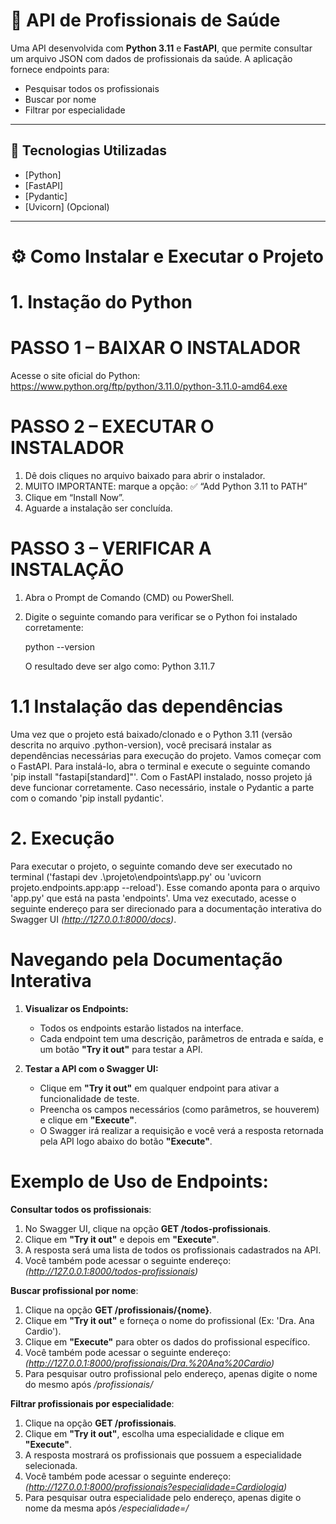 # 🏥 API de Profissionais de Saúde

Uma API desenvolvida com **Python 3.11** e **FastAPI**, que permite consultar um arquivo JSON com dados de profissionais da saúde. A aplicação fornece endpoints para:

- Pesquisar todos os profissionais
- Buscar por nome
- Filtrar por especialidade

---

## 🚀 Tecnologias Utilizadas

- [Python]
- [FastAPI]
- [Pydantic]
- [Uvicorn] (Opcional)

---

# ⚙️ Como Instalar e Executar o Projeto

# 1. Instação do Python

# PASSO 1 – BAIXAR O INSTALADOR
Acesse o site oficial do Python: https://www.python.org/ftp/python/3.11.0/python-3.11.0-amd64.exe

# PASSO 2 – EXECUTAR O INSTALADOR
1. Dê dois cliques no arquivo baixado para abrir o instalador.
2. MUITO IMPORTANTE: marque a opção:
   ✅ “Add Python 3.11 to PATH”
3. Clique em “Install Now”.
4. Aguarde a instalação ser concluída.

# PASSO 3 – VERIFICAR A INSTALAÇÃO

1. Abra o Prompt de Comando (CMD) ou PowerShell.
2. Digite o seguinte comando para verificar se o Python foi instalado corretamente:

   python --version

   O resultado deve ser algo como:
   Python 3.11.7


# 1.1 Instalação das dependências
Uma vez que o projeto está baixado/clonado e o Python 3.11 (versão descrita no arquivo .python-version), você precisará instalar as dependências necessárias para execução do projeto.
Vamos começar com o FastAPI. Para instalá-lo, abra o terminal e execute o seguinte comando 'pip install "fastapi[standard]"'. Com o FastAPI instalado, nosso projeto já deve funcionar corretamente. Caso necessário, instale o Pydantic a parte com o comando 'pip install pydantic'.


# 2. Execução
Para executar o projeto, o seguinte comando deve ser executado no terminal ('fastapi dev .\projeto\endpoints\app.py' ou 'uvicorn projeto.endpoints.app:app --reload'). Esse comando aponta para o arquivo 'app.py' que está na pasta 'endpoints'. Uma vez executado, acesse o seguinte endereço para ser direcionado para a documentação interativa do Swagger UI *(http://127.0.0.1:8000/docs)*.


# Navegando pela Documentação Interativa

1. **Visualizar os Endpoints:**
   - Todos os endpoints estarão listados na interface.
   - Cada endpoint tem uma descrição, parâmetros de entrada e saída, e um botão **"Try it out"** para testar a API.

2. **Testar a API com o Swagger UI:**
   - Clique em **"Try it out"** em qualquer endpoint para ativar a funcionalidade de teste.
   - Preencha os campos necessários (como parâmetros, se houverem) e clique em **"Execute"**.
   - O Swagger irá realizar a requisição e você verá a resposta retornada pela API logo abaixo do botão **"Execute"**.

# Exemplo de Uso de Endpoints:

**Consultar todos os profissionais**:
  1. No Swagger UI, clique na opção **GET /todos-profissionais**.
  2. Clique em **"Try it out"** e depois em **"Execute"**.
  3. A resposta será uma lista de todos os profissionais cadastrados na API.
  4. Você também pode acessar o seguinte endereço: *(http://127.0.0.1:8000/todos-profissionais)*

**Buscar profissional por nome**:
  1. Clique na opção **GET /profissionais/{nome}**.
  2. Clique em **"Try it out"** e forneça o nome do profissional (Ex: 'Dra. Ana Cardio').
  3. Clique em **"Execute"** para obter os dados do profissional específico.
  4. Você também pode acessar o seguinte endereço: *(http://127.0.0.1:8000/profissionais/Dra.%20Ana%20Cardio)*
  5. Para pesquisar outro profissional pelo endereço, apenas digite o nome do mesmo após */profissionais/*

**Filtrar profissionais por especialidade**:
  1. Clique na opção **GET /profissionais**.
  2. Clique em **"Try it out"**, escolha uma especialidade e clique em **"Execute"**.
  3. A resposta mostrará os profissionais que possuem a especialidade selecionada.
  4. Você também pode acessar o seguinte endereço: *(http://127.0.0.1:8000/profissionais?especialidade=Cardiologia)*
  5. Para pesquisar outra especialidade pelo endereço, apenas digite o nome da mesma após */especialidade=/*
